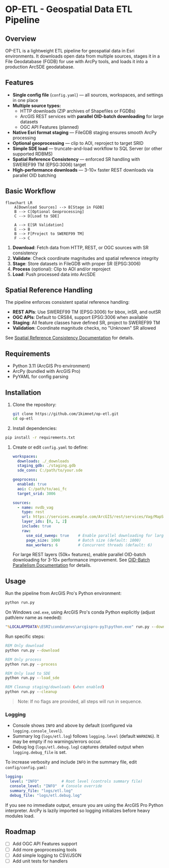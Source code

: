 # OP-ETL - Geospatial Data ETL Pipeline

## Overview
OP-ETL is a lightweight ETL pipeline for geospatial data in Esri environments. It downloads open data from multiple sources, stages it in a File Geodatabase (FGDB) for use with ArcPy tools, and loads it into a production ArcSDE geodatabase.

## Features

- **Single config file** (`config.yaml`) — all sources, workspaces, and settings in one place
- **Multiple source types:**
  - HTTP downloads (ZIP archives of Shapefiles or FGDBs)
  - ArcGIS REST services with **parallel OID-batch downloading** for large datasets
  - OGC API Features (planned)
- **Native Esri format staging** — FileGDB staging ensures smooth ArcPy processing
- **Optional geoprocessing** — clip to AOI, reproject to target SRID
- **Simple SDE load** — truncate-and-load workflow to SQL Server (or other supported RDBMS)
- **Spatial Reference Consistency** — enforced SR handling with SWEREF99 TM (EPSG:3006) target
- **High-performance downloads** — 3-10× faster REST downloads via parallel OID batching

## Basic Workflow

```mermaid
flowchart LR
    A[Download Sources] --> B[Stage in FGDB]
    B --> C[Optional Geoprocessing]
    C --> D[Load to SDE]

    A --> E[SR Validation]
    E --> B
    B --> F[Project to SWEREF99 TM]
    F --> C
```

1. **Download**: Fetch data from HTTP, REST, or OGC sources with SR consistency
2. **Validate**: Check coordinate magnitudes and spatial reference integrity
3. **Stage**: Store datasets in FileGDB with proper SR (EPSG:3006)
4. **Process** (optional): Clip to AOI and/or reproject
5. **Load**: Push processed data into ArcSDE

## Spatial Reference Handling

The pipeline enforces consistent spatial reference handling:

- **REST APIs**: Use SWEREF99 TM (EPSG:3006) for bbox, inSR, and outSR
- **OGC APIs**: Default to CRS84, support EPSG:3006 when available
- **Staging**: All feature classes have defined SR, project to SWEREF99 TM
- **Validation**: Coordinate magnitude checks, no "Unknown" SR allowed

See [Spatial Reference Consistency Documentation](docs/spatial-reference-consistency.md) for details.

## Requirements

- Python 3.11 (ArcGIS Pro environment)
- ArcPy (bundled with ArcGIS Pro)
- PyYAML for config parsing

## Installation

1. Clone the repository:
   ```bash
   git clone https://github.com/1kimnet/op-etl.git
   cd op-etl
   ```

1. Install dependencies:

  ```bash
  pip install -r requirements.txt
  ```

1. Create or edit `config.yaml` to define:

   ```yaml
   workspaces:
     downloads: ./_downloads
     staging_gdb: ./staging.gdb
     sde_conn: C:/path/to/your.sde

   geoprocess:
     enabled: true
     aoi: C:/path/to/aoi_fc
     target_srid: 3006

   sources:
     - name: nvdb_vag
       type: rest
       url: https://services.example.com/ArcGIS/rest/services/Vag/MapServer
       layer_ids: [0, 1, 2]
       include: true
       raw:
         use_oid_sweep: true    # Enable parallel downloading for large datasets
         page_size: 1000        # Batch size (default: 1000)
         max_workers: 6         # Concurrent threads (default: 6)
   ```

   For large REST layers (50k+ features), enable parallel OID-batch downloading for 3-10× performance improvement. See [OID-Batch Parallelism Documentation](docs/oid-batch-parallelism.md) for details.

## Usage

Run the pipeline from ArcGIS Pro's Python environment:

```bash
python run.py
```

On Windows `cmd.exe`, using ArcGIS Pro's conda Python explicitly (adjust path/env name as needed):

```cmd
"%LOCALAPPDATA%\ESRI\conda\envs\arcgispro-py3\python.exe" run.py --download --process --load_sde
```

Run specific steps:

```cmd
REM Only download
python run.py --download

REM Only process
python run.py --process

REM Only load to SDE
python run.py --load_sde

REM Cleanup staging/downloads (when enabled)
python run.py --cleanup
```

> Note: If no flags are provided, all steps will run in sequence.

### Logging

- Console shows `INFO` and above by default (configured via `logging.console_level`).
- Summary log (`logs/etl.log`) follows `logging.level` (default `WARNING`). It may be empty if no warnings/errors occur.
- Debug log (`logs/etl.debug.log`) captures detailed output when `logging.debug_file` is set.

To increase verbosity and include `INFO` in the summary file, edit `config/config.yaml`:

```yaml
logging:
  level: "INFO"          # Root level (controls summary file)
  console_level: "INFO"  # Console override
  summary_file: "logs/etl.log"
  debug_file: "logs/etl.debug.log"
```

If you see no immediate output, ensure you are using the ArcGIS Pro Python interpreter. ArcPy is lazily imported so logging initializes before heavy modules load.

## Roadmap

- [ ] Add OGC API Features support
- [ ] Add more geoprocessing tools
- [ ] Add simple logging to CSV/JSON
- [ ] Add unit tests for handlers
